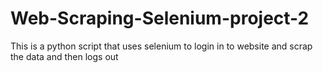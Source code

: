# Web-Scraping-Selenium-project-2
This is a python script that uses selenium to login in to website and scrap the data and then logs out
